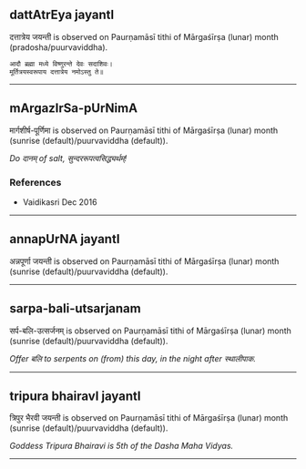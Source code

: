 ## dattAtrEya jayantI
दत्तात्रेय जयन्ती is observed on Paurṇamāsī tithi of Mārgaśīrṣa (lunar) month (pradosha/puurvaviddha).



```
आदौ ब्रह्मा मध्ये विष्णुरन्ते देवः सदाशिवः।
मूर्तित्रयस्वरूपाय दत्तात्रेय नमोऽस्तु ते॥
```

---
## mArgazIrSa-pUrNimA
मार्गशीर्ष-पूर्णिमा is observed on Paurṇamāsī tithi of Mārgaśīrṣa (lunar) month (sunrise (default)/puurvaviddha (default)).

_Do दानम् of salt, सुन्दररूपत्वसिद्ध्यर्थम्!_
### References
* Vaidikasri Dec 2016


---
## annapUrNA jayantI
अन्नपूर्णा जयन्ती is observed on Paurṇamāsī tithi of Mārgaśīrṣa (lunar) month (sunrise (default)/puurvaviddha (default)).



---
## sarpa-bali-utsarjanam
सर्प-बलि-उत्सर्जनम् is observed on Paurṇamāsī tithi of Mārgaśīrṣa (lunar) month (sunrise (default)/puurvaviddha (default)).

_Offer बलि to serpents on (from) this day, in the night after स्थालीपाक._

---
## tripura bhairavI jayantI
त्रिपुर भैरवी जयन्ती is observed on Paurṇamāsī tithi of Mārgaśīrṣa (lunar) month (sunrise (default)/puurvaviddha (default)).

_Goddess Tripura Bhairavi is 5th of the Dasha Maha Vidyas._

---
